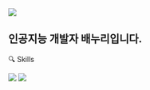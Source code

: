 <img src="https://capsule-render.vercel.app/api?type=rect&color=auto&height=300&section=header&text=Baenoori&fontSize=60" />

## 인공지능 개발자 배누리입니다. 

🔍 Skills

<img src="https://img.shields.io/badge/Python-000000.svg?style=for-the-badge&logo=python&logoColor=#000000" />
<img src="https://img.shields.io/badge/TensorFlow-#FF6F00.svg?style=for-the-badge&logo=tensorflow&logoColor=#000000" />


